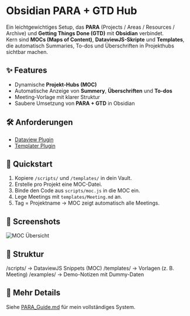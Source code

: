# Obsidian PARA + GTD Hub

Ein leichtgewichtiges Setup, das **PARA** (Projects / Areas / Resources / Archive) und **Getting Things Done (GTD)** mit **Obsidian** verbindet.  
Kern sind **MOCs (Maps of Content)**, **DataviewJS-Skripte** und **Templates**, die automatisch Summaries, To-dos und Überschriften in Projekthubs sichtbar machen.

## ✨ Features
- Dynamische **Projekt-Hubs (MOC)**  
- Automatische Anzeige von **Summery**, **Überschriften** und **To-dos**  
- Meeting-Vorlage mit klarer Struktur  
- Saubere Umsetzung von **PARA + GTD** in Obsidian  

## 🛠️ Anforderungen
- [Dataview Plugin](https://blacksmithgu.github.io/obsidian-dataview/)  
- [Templater Plugin](https://silentvoid13.github.io/Templater/)  

## 🚀 Quickstart
1. Kopiere `/scripts/` und `/templates/` in dein Vault.  
2. Erstelle pro Projekt eine MOC-Datei.  
3. Binde den Code aus `scripts/moc.js` in die MOC ein.  
4. Lege Meetings mit `templates/Meeting.md` an.  
5. Tag = Projektname → MOC zeigt automatisch alle Meetings.  

## 📸 Screenshots
![MOC Übersicht](assets/screenshots/placeholder.png)

## 📂 Struktur
/scripts/ → DataviewJS Snippets (MOC)
/templates/ → Vorlagen (z. B. Meeting)
/examples/ → Demo-Notizen mit Dummy-Daten

## 📖 Mehr Details
Siehe [PARA_Guide.md](./PARA_Guide.md) für mein vollständiges System.
